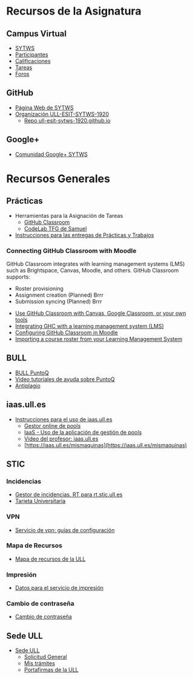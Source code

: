 # Recursos de la Asignatura

## Campus Virtual

* [SYTWS](https://campusvirtual.ull.es/1920/course/view.php?id=201913778)
* [Participantes](https://campusvirtual.ull.es/1920/user/index.php?id=201913778)
* [Calificaciones](https://campusvirtual.ull.es/1920/grade/report/grader/index.php?id=201913778)
* [Tareas](https://campusvirtual.ull.es/1920/mod/assign/index.php?id=201913778)
* [Foros](https://campusvirtual.ull.es/1920/mod/forum/index.php?id=201913778)

## GitHub

* [Página Web de SYTWS](https://ull-esit-sytws-1920.github.io)
* [Organización ULL-ESIT-SYTWS-1920](https://github.com/ULL-ESIT-SYTWS-1920)
  - [Repo ull-esit-sytws-1920.github.io](https://github.com/ULL-ESIT-SYTWS-1920/ull-esit-sytws-1920.github.io)

## Google+

* [Comunidad Google+ SYTWS](https://plus.google.com/u/2/communities/104629784252354892324)

# Recursos Generales

## Prácticas

* Herramientas para la Asignación de Tareas
  * [GitHub Classroom](https://classroom.github.com/classrooms/)
  * [CodeLab TFG de Samuel](https://codelab-tfg1718.herokuapp.com/)
* [Instrucciones para las entregas de Prácticas y Trabajos](https://casianorodriguezleon.gitbooks.io/ull-esit-1617/content/instrucciones/)

### Connecting GitHub Classroom with Moodle

GitHub Classroom integrates with learning management systems (LMS) such as Brightspace, Canvas, Moodle, and others. GitHub Classroom supports:

- Roster provisioning
- Assignment creation (Planned) Brrr
- Submission syncing (Planned) Brrr

* [Use GitHub Classroom with Canvas, Google Classroom, or your own tools](https://github.blog/2019-08-13-use-github-classroom-with-your-own-tools/)
* [Integrating GHC with a learning management system (LMS)](https://classroom.github.com/help/connect-to-lms)
* [Configuring GitHub Classroom in Moodle](https://classroom.github.com/help/setup-moodle)
* [Importing a course roster from your Learning Management System](https://classroom.github.com/help/import-roster-from-lms)

## BULL

* [BULL PuntoQ](https://www.ull.es/servicios/biblioteca/servicios/puntoq/)
* [Video tutoriales de ayuda sobre PuntoQ](https://www.ull.es/servicios/biblioteca/servicios/videotutoriales-de-puntoq/)
* [Antiplagio]( https://www.ull.es/servicios/biblioteca/antiplagio/)

## iaas.ull.es

* [Instrucciones para el uso de iaas.ull.es](https://casianorodriguezleon.gitbooks.io/ull-esit-1617/recursos/iaas.html)
  - [Gestor online de pools](https://iaas.ull.es/ovirtadmin/login) 
  - [IaaS - Uso de la aplicación de gestión de pools](https://docs.google.com/document/d/13vP4bd5LhnfNJvV6ncz20ZNTXfeg8ehWbw_ECkn4MAY/edit#)
  - [Video del profesor: iaas.ull.es](https://youtu.be/qKHgbV0lYbA)
  - [https://iaas.ull.es/mismaquinas](https://iaas.ull.es/mismaquinas) 


## STIC

### Incidencias

- [Gestor de incidencias. RT para rt.stic.ull.es](https://usuarios.ull.es/rt/SelfService/)
- [Tarjeta Universitaria](https://www.ull.es/tarjeta/)

### VPN

- [Servicio de vpn: guías de configuración](https://www.ull.es/servicios/stic/2016/05/10/servicio-de-vpn-de-la-ull/)

### Mapa de Recursos

- [Mapa de recursos de la ULL](https://www.ull.es/donde/)

### Impresión

* [Datos para el servicio de impresión](https://usuarios.ull.es/autogestion/valores_impresion/)

### Cambio de contraseña

* [Cambio de contraseña](https://usuarios.ull.es/autogestion/cambio_password_google/)


## Sede ULL

* [Sede ULL](https://sede.ull.es/)
    - [Solicitud General](https://sede.ull.es/ecivilis-site/catalog/showProcedure/229)
    - [Mis trámites](https://sede.ull.es/ecivilis-site/records/myRecords)
    - [Portafirmas de la ULL](https://sede.ull.es/ecivilis-signature-inbox-application/inbox.html)

